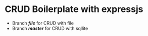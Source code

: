 # CRUD Boilerplate with expressjs

-  Branch ***file*** for CRUD with file
-  Branch ***master*** for CRUD with sqllite
